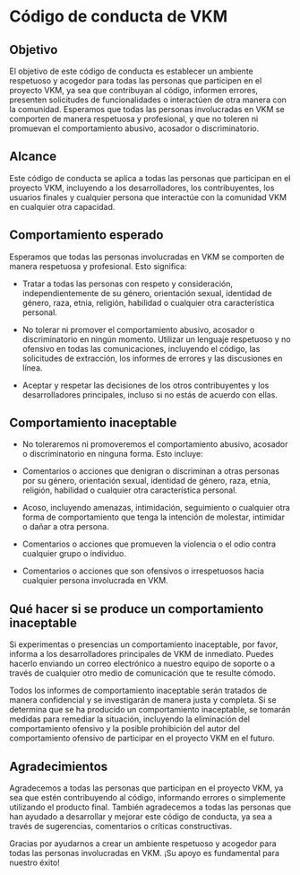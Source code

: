 # Código de conducta de VKM

## Objetivo
El objetivo de este código de conducta es establecer un ambiente respetuoso y acogedor para todas las personas que participen en el proyecto VKM, ya sea que contribuyan al código, informen errores, presenten solicitudes de funcionalidades o interactúen de otra manera con la comunidad. Esperamos que todas las personas involucradas en VKM se comporten de manera respetuosa y profesional, y que no toleren ni promuevan el comportamiento abusivo, acosador o discriminatorio.

## Alcance
Este código de conducta se aplica a todas las personas que participan en el proyecto VKM, incluyendo a los desarrolladores, los contribuyentes, los usuarios finales y cualquier persona que interactúe con la comunidad VKM en cualquier otra capacidad.

## Comportamiento esperado
Esperamos que todas las personas involucradas en VKM se comporten de manera respetuosa y profesional. Esto significa:

- Tratar a todas las personas con respeto y consideración, independientemente de su género, orientación sexual, identidad de género, raza, etnia, religión, habilidad o cualquier otra característica personal.

- No tolerar ni promover el comportamiento abusivo, acosador o discriminatorio en ningún momento.
Utilizar un lenguaje respetuoso y no ofensivo en todas las comunicaciones, incluyendo el código, las solicitudes de extracción, los informes de errores y las discusiones en línea.

- Aceptar y respetar las decisiones de los otros contribuyentes y los desarrolladores principales, incluso si no estás de acuerdo con ellas.

## Comportamiento inaceptable

- No toleraremos ni promoveremos el comportamiento abusivo, acosador o discriminatorio en ninguna forma. Esto incluye:

- Comentarios o acciones que denigran o discriminan a otras personas por su género, orientación sexual, identidad de género, raza, etnia, religión, habilidad o cualquier otra característica personal.

- Acoso, incluyendo amenazas, intimidación, seguimiento o cualquier otra forma de comportamiento que tenga la intención de molestar, intimidar o dañar a otra persona.

- Comentarios o acciones que promueven la violencia o el odio contra cualquier grupo o individuo.

- Comentarios o acciones que son ofensivos o irrespetuosos hacia cualquier persona involucrada en VKM.

## Qué hacer si se produce un comportamiento inaceptable

Si experimentas o presencias un comportamiento inaceptable, por favor, informa a los desarrolladores principales de VKM de inmediato. Puedes hacerlo enviando un correo electrónico a nuestro equipo de soporte o a través de cualquier otro medio de comunicación que te resulte cómodo.

Todos los informes de comportamiento inaceptable serán tratados de manera confidencial y se investigarán de manera justa y completa. Si se determina que se ha producido un comportamiento inaceptable, se tomarán medidas para remediar la situación, incluyendo la eliminación del comportamiento ofensivo y la posible prohibición del autor del comportamiento ofensivo de participar en el proyecto VKM en el futuro.

## Agradecimientos

Agradecemos a todas las personas que participan en el proyecto VKM, ya sea que estén contribuyendo al código, informando errores o simplemente utilizando el producto final. También agradecemos a todas las personas que han ayudado a desarrollar y mejorar este código de conducta, ya sea a través de sugerencias, comentarios o críticas constructivas.

Gracias por ayudarnos a crear un ambiente respetuoso y acogedor para todas las personas involucradas en VKM. ¡Su apoyo es fundamental para nuestro éxito!